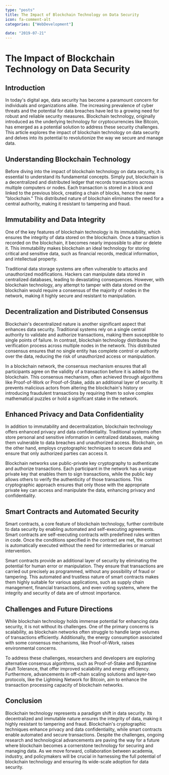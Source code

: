```yaml
---
type: "posts"
title: The Impact of Blockchain Technology on Data Security
icon: fa-comment-alt
categories: ["WebDevelopment"]

date: "2019-07-21"
---
```




# The Impact of Blockchain Technology on Data Security

## Introduction

In today's digital age, data security has become a paramount concern for individuals and organizations alike. The increasing prevalence of cyber threats and the potential for data breaches have led to a growing need for robust and reliable security measures. Blockchain technology, originally introduced as the underlying technology for cryptocurrencies like Bitcoin, has emerged as a potential solution to address these security challenges. This article explores the impact of blockchain technology on data security and delves into its potential to revolutionize the way we secure and manage data.

## Understanding Blockchain Technology

Before diving into the impact of blockchain technology on data security, it is essential to understand its fundamental concepts. Simply put, blockchain is a decentralized and distributed ledger that records transactions across multiple computers or nodes. Each transaction is stored in a block and linked to the previous block, creating a chain of blocks, hence the name "blockchain." This distributed nature of blockchain eliminates the need for a central authority, making it resistant to tampering and fraud.

## Immutability and Data Integrity

One of the key features of blockchain technology is its immutability, which ensures the integrity of data stored on the blockchain. Once a transaction is recorded on the blockchain, it becomes nearly impossible to alter or delete it. This immutability makes blockchain an ideal technology for storing critical and sensitive data, such as financial records, medical information, and intellectual property.

Traditional data storage systems are often vulnerable to attacks and unauthorized modifications. Hackers can manipulate data stored in centralized databases, leading to devastating consequences. However, with blockchain technology, any attempt to tamper with data stored on the blockchain would require a consensus of the majority of nodes in the network, making it highly secure and resistant to manipulation.

## Decentralization and Distributed Consensus

Blockchain's decentralized nature is another significant aspect that enhances data security. Traditional systems rely on a single central authority to validate and authorize transactions, making them susceptible to single points of failure. In contrast, blockchain technology distributes the verification process across multiple nodes in the network. This distributed consensus ensures that no single entity has complete control or authority over the data, reducing the risk of unauthorized access or manipulation.

In a blockchain network, the consensus mechanism ensures that all participants agree on the validity of a transaction before it is added to the blockchain. This consensus mechanism, often achieved through algorithms like Proof-of-Work or Proof-of-Stake, adds an additional layer of security. It prevents malicious actors from altering the blockchain's history or introducing fraudulent transactions by requiring them to solve complex mathematical puzzles or hold a significant stake in the network.

## Enhanced Privacy and Data Confidentiality

In addition to immutability and decentralization, blockchain technology offers enhanced privacy and data confidentiality. Traditional systems often store personal and sensitive information in centralized databases, making them vulnerable to data breaches and unauthorized access. Blockchain, on the other hand, employs cryptographic techniques to secure data and ensure that only authorized parties can access it.

Blockchain networks use public-private key cryptography to authenticate and authorize transactions. Each participant in the network has a unique private key that enables them to sign transactions, while the public key allows others to verify the authenticity of those transactions. This cryptographic approach ensures that only those with the appropriate private key can access and manipulate the data, enhancing privacy and confidentiality.

## Smart Contracts and Automated Security

Smart contracts, a core feature of blockchain technology, further contribute to data security by enabling automated and self-executing agreements. Smart contracts are self-executing contracts with predefined rules written in code. Once the conditions specified in the contract are met, the contract is automatically executed without the need for intermediaries or manual intervention.

Smart contracts provide an additional layer of security by eliminating the potential for human error or manipulation. They ensure that transactions are carried out precisely as programmed, without any possibility of fraud or tampering. This automated and trustless nature of smart contracts makes them highly suitable for various applications, such as supply chain management, financial transactions, and even voting systems, where the integrity and security of data are of utmost importance.

## Challenges and Future Directions

While blockchain technology holds immense potential for enhancing data security, it is not without its challenges. One of the primary concerns is scalability, as blockchain networks often struggle to handle large volumes of transactions efficiently. Additionally, the energy consumption associated with some consensus mechanisms, like Proof-of-Work, raises environmental concerns.

To address these challenges, researchers and developers are exploring alternative consensus algorithms, such as Proof-of-Stake and Byzantine Fault Tolerance, that offer improved scalability and energy efficiency. Furthermore, advancements in off-chain scaling solutions and layer-two protocols, like the Lightning Network for Bitcoin, aim to enhance the transaction processing capacity of blockchain networks.

## Conclusion

Blockchain technology represents a paradigm shift in data security. Its decentralized and immutable nature ensures the integrity of data, making it highly resistant to tampering and fraud. Blockchain's cryptographic techniques enhance privacy and data confidentiality, while smart contracts enable automated and secure transactions. Despite the challenges, ongoing research and technological advancements are paving the way for a future where blockchain becomes a cornerstone technology for securing and managing data. As we move forward, collaboration between academia, industry, and policymakers will be crucial in harnessing the full potential of blockchain technology and ensuring its wide-scale adoption for data security.